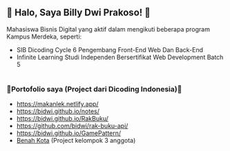 ##  🙌 Halo, Saya Billy Dwi Prakoso! 🙌
Mahasiswa Bisnis Digital yang aktif dalam mengikuti beberapa program Kampus Merdeka, seperti:

-  SIB Dicoding Cycle 6 Pengembang Front-End Web Dan Back-End
-  Infinite Learning Studi Independen Bersertifikat Web Development Batch 5
#
### 🔗Portofolio saya (Project dari Dicoding Indonesia)🔗
- https://makanlek.netlify.app/
- https://bidwi.github.io/notes/
- https://bidwi.github.io/RakBuku/
- https://github.com/bidwi/rak-buku-api/
- https://bidwi.github.io/GamePattern/
- [Benah Kota](https://github.com/bidwi/BenahKota/) (Project kelompok 3 anggota)

